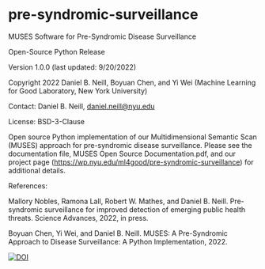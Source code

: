 # pre-syndromic-surveillance

MUSES Software for Pre-Syndromic Disease Surveillance

Open-Source Python Release

Version 1.0.0 (last updated: 9/20/2022)

Copyright 2022 Daniel B. Neill, Boyuan Chen, and Yi Wei (Machine Learning for Good Laboratory, New York University)

Contact: Daniel B. Neill, daniel.neill@nyu.edu

License: BSD-3-Clause

Open source Python implementation of our Multidimensional Semantic Scan (MUSES) approach for pre-syndromic disease surveillance.  Please see the documentation file, MUSES Open Source Documentation.pdf, and our project page (https://wp.nyu.edu/ml4good/pre-syndromic-surveillance) for additional details.  

References:

Mallory Nobles, Ramona Lall, Robert W. Mathes, and Daniel B. Neill. Pre-syndromic surveillance for improved detection of emerging public health threats. Science Advances, 2022, in press.

Boyuan Chen, Yi Wei, and Daniel B. Neill. MUSES: A Pre-Syndromic Approach to Disease Surveillance: A Python Implementation, 2022.

<a href="https://zenodo.org/badge/latestdoi/539107481"><img src="https://zenodo.org/badge/539107481.svg" alt="DOI"></a>
